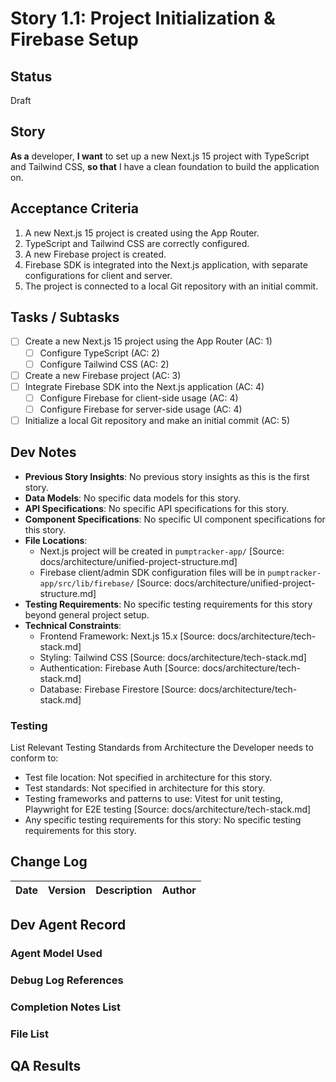 # Story 1.1: Project Initialization & Firebase Setup

## Status
Draft

## Story
**As a** developer,
**I want** to set up a new Next.js 15 project with TypeScript and Tailwind CSS,
**so that** I have a clean foundation to build the application on.

## Acceptance Criteria
1. A new Next.js 15 project is created using the App Router.
2. TypeScript and Tailwind CSS are correctly configured.
3. A new Firebase project is created.
4. Firebase SDK is integrated into the Next.js application, with separate configurations for client and server.
5. The project is connected to a local Git repository with an initial commit.

## Tasks / Subtasks
- [ ] Create a new Next.js 15 project using the App Router (AC: 1)
  - [ ] Configure TypeScript (AC: 2)
  - [ ] Configure Tailwind CSS (AC: 2)
- [ ] Create a new Firebase project (AC: 3)
- [ ] Integrate Firebase SDK into the Next.js application (AC: 4)
  - [ ] Configure Firebase for client-side usage (AC: 4)
  - [ ] Configure Firebase for server-side usage (AC: 4)
- [ ] Initialize a local Git repository and make an initial commit (AC: 5)

## Dev Notes
- **Previous Story Insights**: No previous story insights as this is the first story.
- **Data Models**: No specific data models for this story.
- **API Specifications**: No specific API specifications for this story.
- **Component Specifications**: No specific UI component specifications for this story.
- **File Locations**:
  - Next.js project will be created in `pumptracker-app/` [Source: docs/architecture/unified-project-structure.md]
  - Firebase client/admin SDK configuration files will be in `pumptracker-app/src/lib/firebase/` [Source: docs/architecture/unified-project-structure.md]
- **Testing Requirements**: No specific testing requirements for this story beyond general project setup.
- **Technical Constraints**:
  - Frontend Framework: Next.js 15.x [Source: docs/architecture/tech-stack.md]
  - Styling: Tailwind CSS [Source: docs/architecture/tech-stack.md]
  - Authentication: Firebase Auth [Source: docs/architecture/tech-stack.md]
  - Database: Firebase Firestore [Source: docs/architecture/tech-stack.md]

### Testing
List Relevant Testing Standards from Architecture the Developer needs to conform to:
- Test file location: Not specified in architecture for this story.
- Test standards: Not specified in architecture for this story.
- Testing frameworks and patterns to use: Vitest for unit testing, Playwright for E2E testing [Source: docs/architecture/tech-stack.md]
- Any specific testing requirements for this story: No specific testing requirements for this story.

## Change Log
| Date | Version | Description | Author |
|---|---|---|---|

## Dev Agent Record
### Agent Model Used

### Debug Log References

### Completion Notes List

### File List

## QA Results